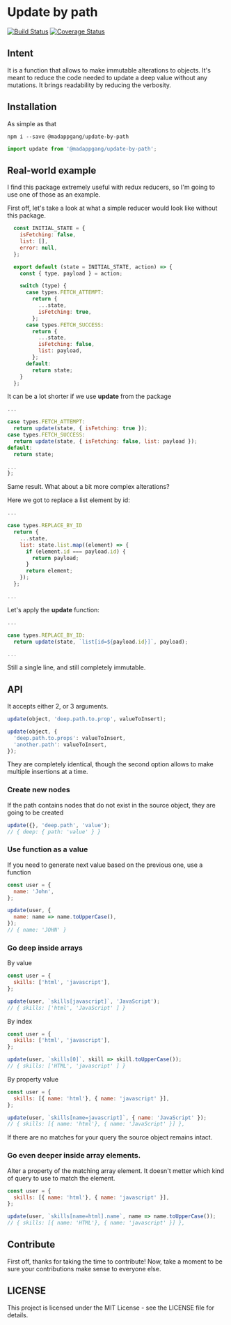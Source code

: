 Update by path
===
[![Build Status](https://travis-ci.org/MadAppGang/update_by_path.svg?branch=master)](https://travis-ci.org/MadAppGang/update_by_path)
[![Coverage Status](https://coveralls.io/repos/github/MadAppGang/update_by_path/badge.svg?branch=master)](https://coveralls.io/github/MadAppGang/update_by_path?branch=master)

## Intent

It is a function that allows to make immutable alterations to objects. It's meant to reduce the code needed to update a deep value without any mutations. It brings readability by reducing the verbosity.


## Installation
As simple as that

`npm i --save @madappgang/update-by-path`

```javascript
import update from '@madappgang/update-by-path';
```

## Real-world example
I find this package extremely useful with redux reducers, so I'm going to use one of those as an example.

First off, let's take a look at what a simple reducer would look like without this package.

```javascript
  const INITIAL_STATE = {
    isFetching: false,
    list: [],
    error: null,
  };

  export default (state = INITIAL_STATE, action) => {
    const { type, payload } = action;

    switch (type) {
      case types.FETCH_ATTEMPT:
        return {
          ...state,
          isFetching: true,
        };
      case types.FETCH_SUCCESS:
        return {
          ...state,
          isFetching: false,
          list: payload,
        };
      default:
        return state;
    }
  };
```

It can be a lot shorter if we use **update** from the package

```javascript
...

case types.FETCH_ATTEMPT:
  return update(state, { isFetching: true });
case types.FETCH_SUCCESS:
  return update(state, { isFetching: false, list: payload });
default:
  return state;

...
};
```

Same result. What about a bit more complex alterations?

Here we got to replace a list element by id:
```javascript
...

case types.REPLACE_BY_ID
  return {
    ...state,
    list: state.list.map((element) => {
      if (element.id === payload.id) {
        return payload;
      }
      return element;
    });
  };

...
```

Let's apply the **update** function:

```javascript
...

case types.REPLACE_BY_ID:
  return update(state, `list[id=${payload.id}]`, payload);

...
```

Still a single line, and still completely immutable.

## API

It accepts either 2, or 3 arguments.
```javascript
update(object, 'deep.path.to.prop', valueToInsert);

update(object, {
  'deep.path.to.props': valueToInsert,
  'another.path': valueToInsert,
});
```
They are completely identical, though the second option allows to make multiple insertions at a time.

### Create new nodes
If the path contains nodes that do not exist in the source object, they are going to be created
```javascript
update({}, 'deep.path', 'value');
// { deep: { path: 'value' } }
```

### Use function as a value
If you need to generate next value based on the previous one, use a function
```javascript
const user = {
  name: 'John',
};

update(user, {
  name: name => name.toUpperCase(),
});
// { name: 'JOHN' }
```

### Go deep inside arrays
By value
```javascript
const user = {
  skills: ['html', 'javascript'],
};

update(user, `skills[javascript]`, 'JavaScript');
// { skills: ['html', 'JavaScript' ] }
```

By index
```javascript
const user = {
  skills: ['html', 'javascript'],
};

update(user, `skills[0]`, skill => skill.toUpperCase());
// { skills: ['HTML', 'javascript' ] }
```

By property value
```javascript
const user = {
  skills: [{ name: 'html'}, { name: 'javascript' }],
};

update(user, `skills[name=javascript]`, { name: 'JavaScript' });
// { skills: [{ name: 'html'}, { name: 'JavaScript' }] },
```

If there are no matches for your query the source object remains intact.

### Go even deeper inside array elements.
Alter a property of the matching array element. It doesn't metter which kind of query to use to match the element.
```javascript
const user = {
  skills: [{ name: 'html'}, { name: 'javascript' }],
};

update(user, `skills[name=html].name`, name => name.toUpperCase());
// { skills: [{ name: 'HTML'}, { name: 'javascript' }] },
```

## Contribute
First off, thanks for taking the time to contribute! Now, take a moment to be sure your contributions make sense to everyone else.

## LICENSE
This project is licensed under the MIT License - see the LICENSE file for details.